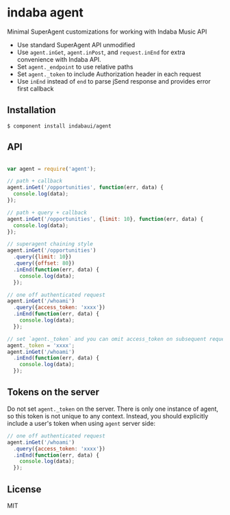
# indaba agent

  Minimal SuperAgent customizations for working with Indaba Music API

  * Use standard SuperAgent API unmodified
  * Use `agent.inGet`, `agent.inPost`, and `request.inEnd` for extra convenience with Indaba API.
  * Set `agent._endpoint` to use relative paths
  * Set `agent._token` to include Authorization header in each request
  * Use `inEnd` instead of `end` to parse jSend response and provides error first callback

## Installation

    $ component install indabaui/agent

## API

```js

var agent = require('agent');

// path + callback
agent.inGet('/opportunities', function(err, data) {
  console.log(data);
});

// path + query + callback
agent.inGet('/opportunities', {limit: 10}, function(err, data) {
  console.log(data);
});

// superagent chaining style
agent.inGet('/opportunities')
  .query({limit: 10})
  .query({offset: 80})
  .inEnd(function(err, data) {
    console.log(data);
  });

// one off authenticated request
agent.inGet('/whoami')
  .query({access_token: 'xxxx'})
  .inEnd(function(err, data) {
    console.log(data);
  });

// set `agent._token` and you can omit access_token on subsequent requests
agent._token = 'xxxx';
agent.inGet('/whoami')
  .inEnd(function(err, data) {
    console.log(data);
  });
```
   
## Tokens on the server

Do not set `agent._token` on the server.  There is only one instance of agent, so this token is not unique to any context.
Instead, you should explicitly include a user's token when using `agent` server side:

```js
// one off authenticated request
agent.inGet('/whoami')
  .query({access_token: 'xxxx'})
  .inEnd(function(err, data) {
    console.log(data);
  });
```

## License

  MIT
